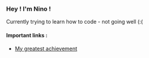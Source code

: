 ### Hey ! I'm Nino !

Currently trying to learn how to code - not going well (:(

#### Important links : 
- [My greatest achievement](https://osu.ppy.sh/users/11533086) 


<!--
**nin7o/nin7o** is a ✨ _special_ ✨ repository because its `README.md` (this file) appears on your GitHub profile.

Here are some ideas to get you started:

- 🔭 I’m currently working on ...
- 🌱 I’m currently learning ...
- 👯 I’m looking to collaborate on ...
- 🤔 I’m looking for help with ...
- 💬 Ask me about ...
- 📫 How to reach me: ...
- 😄 Pronouns: ...
- ⚡ Fun fact: ...
-->
